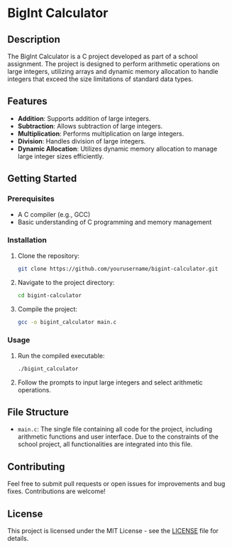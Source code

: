 # BigInt Calculator

## Description

The BigInt Calculator is a C project developed as part of a school assignment. The project is designed to perform arithmetic operations on large integers, utilizing arrays and dynamic memory allocation to handle integers that exceed the size limitations of standard data types.

## Features

- **Addition**: Supports addition of large integers.
- **Subtraction**: Allows subtraction of large integers.
- **Multiplication**: Performs multiplication on large integers.
- **Division**: Handles division of large integers.
- **Dynamic Allocation**: Utilizes dynamic memory allocation to manage large integer sizes efficiently.

## Getting Started

### Prerequisites

- A C compiler (e.g., GCC)
- Basic understanding of C programming and memory management

### Installation

1. Clone the repository:
    ```bash
    git clone https://github.com/yourusername/bigint-calculator.git
    ```
2. Navigate to the project directory:
    ```bash
    cd bigint-calculator
    ```
3. Compile the project:
    ```bash
    gcc -o bigint_calculator main.c
    ```

### Usage

1. Run the compiled executable:
    ```bash
    ./bigint_calculator
    ```
2. Follow the prompts to input large integers and select arithmetic operations.

## File Structure

- `main.c`: The single file containing all code for the project, including arithmetic functions and user interface. Due to the constraints of the school project, all functionalities are integrated into this file.

## Contributing

Feel free to submit pull requests or open issues for improvements and bug fixes. Contributions are welcome!

## License

This project is licensed under the MIT License - see the [LICENSE](LICENSE) file for details.
